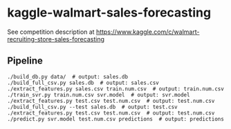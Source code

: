 kaggle-walmart-sales-forecasting
================================

See competition description at https://www.kaggle.com/c/walmart-recruiting-store-sales-forecasting

Pipeline
--------

```
./build_db.py data/  # output: sales.db
./build_full_csv.py sales.db  # output: sales.csv
./extract_features.py sales.csv train.num.csv  # output: train.num.csv
./train_svr.py train.num.csv svr.model  # output: svr.model
./extract_features.py test.csv test.num.csv  # output: test.num.csv
./build_full_csv.py --test sales.db  # output: test.csv
./extract_features.py test.csv test.num.csv  # output: test.num.csv
./predict.py svr.model test.num.csv predictions  # output: predictions
```
